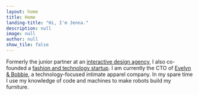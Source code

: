 ```yaml
---
layout: home
title: Home
landing-title: "Hi, I'm Jenna."
description: null
image: null
author: null
show_tile: false
---
```


Formerly the junior partner at an <a target="_blank" href="http://smalldesignfirm.com/">interactive design agency</a>, I also co-founded a <a target="_blank" href="http://www.continuumfashion.com">fashion and technology startup</a>. I am currently the CTO of <a target="_blank" href="https://evelynbobbie.com">Evelyn & Bobbie</a>, a technology-focused intimate apparel company. In my spare time I use my knowledge of code and machines to make robots build my furniture.
